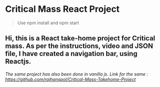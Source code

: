 # Critical Mass React Project

> Use npm install and npm start


## Hi, this is a React take-home project for Critical mass. As per the instructions, video and JSON file, I have created a navigation bar, using Reactjs.

###### The same project has also been done in vanilla js. Link for the same : https://github.com/rajhanspol/Critical-Mass-Takehome-Project